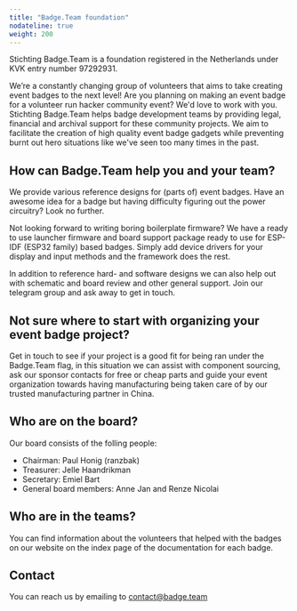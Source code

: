 ```yaml
---
title: "Badge.Team foundation"
nodateline: true
weight: 200
---
```


Stichting Badge.Team is a foundation registered in the Netherlands under KVK entry number 97292931.

We’re a constantly changing group of volunteers that aims to take creating event badges to the next level! Are you planning on making an event badge for a volunteer run hacker community event? We'd love to work with you. Stichting Badge.Team helps badge development teams by providing legal, financial and archival support for these community projects. We aim to facilitate the creation of high quality event badge gadgets while preventing burnt out hero situations like we've seen too many times in the past.

## How can Badge.Team help you and your team?

We provide various reference designs for (parts of) event badges. Have an awesome idea for a badge but having difficulty figuring out the power circuitry? Look no further.

Not looking forward to writing boring boilerplate firmware? We have a ready to use launcher firmware and board support package ready to use for ESP-IDF (ESP32 family) based badges. Simply add device drivers for your display and input methods and the framework does the rest.

In addition to reference hard- and software designs we can also help out with schematic and board review and other general support. Join our telegram group and ask away to get in touch.

## Not sure where to start with organizing your event badge project?

Get in touch to see if your project is a good fit for being ran under the Badge.Team flag, in this situation we can assist with component sourcing, ask our sponsor contacts for free or cheap parts and guide your event organization towards having manufacturing being taken care of by our trusted manufacturing partner in China.

## Who are on the board?

Our board consists of the folling people:

 - Chairman: Paul Honig (ranzbak)
 - Treasurer: Jelle Haandrikman
 - Secretary: Emiel Bart
 - General board members: Anne Jan and Renze Nicolai

## Who are in the teams?

You can find information about the volunteers that helped with the badges on our website on the index page of the documentation for each badge.

## Contact

You can reach us by emailing to contact@badge.team
